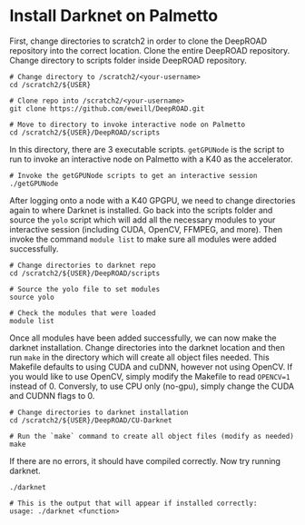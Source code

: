 # Install Darknet on Palmetto

First, change directories to scratch2 in order to clone the DeepROAD repository into the correct location.  Clone the entire DeepROAD repository.  Change directory to scripts folder inside DeepROAD repository.

	# Change directory to /scratch2/<your-username>
	cd /scratch2/${USER}

	# Clone repo into /scratch2/<your-username>
	git clone https://github.com/eweill/DeepROAD.git
	
	# Move to directory to invoke interactive node on Palmetto
	cd /scratch2/${USER}/DeepROAD/scripts

In this directory, there are 3 executable scripts.  `getGPUNode` is the script to run to invoke an interactive node on Palmetto with a K40 as the accelerator.

	# Invoke the getGPUNode scripts to get an interactive session
	./getGPUNode

After logging onto a node with a K40 GPGPU, we need to change directories again to where Darknet is installed.  Go back into the scripts folder and source the `yolo` script which will add all the necessary modules to your interactive session (including CUDA, OpenCV, FFMPEG, and more).  Then invoke the command `module list` to make sure all modules were added successfully.
	
	# Change directories to darknet repo
	cd /scratch2/${USER}/DeepROAD/scripts

	# Source the yolo file to set modules
	source yolo

	# Check the modules that were loaded
	module list

Once all modules have been added successfully, we can now make the darknet installation.  Change directories into the darknet location and then run `make` in the directory which will create all object files needed.  This Makefile defaults to using CUDA and cuDNN, however not using OpenCV.  If you would like to use OpenCV, simply modify the Makefile to read `OPENCV=1` instead of 0.  Conversly, to use CPU only (no-gpu), simply change the CUDA and CUDNN flags to 0.

	# Change directories to darknet installation
	cd /scratch2/${USER}/DeepROAD/CU-Darknet

	# Run the `make` command to create all object files (modify as needed)
	make

If there are no errors, it should have compiled correctly. Now try running darknet.
	
	./darknet

	# This is the output that will appear if installed correctly:
	usage: ./darknet <function>